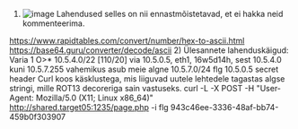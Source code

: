 1) ![image](https://github.com/JoosepPodekrat/Andmeturve2024/assets/144919619/7c566a5e-f53f-4409-b92b-f122a65a233f)
Lahendused selles on nii ennastmõistetavad, et ei hakka neid kommenteerima.

 https://www.rapidtables.com/convert/number/hex-to-ascii.html
 https://base64.guru/converter/decode/ascii
2) 
Ülesannete lahenduskäigud:
Varia 1
O>* 10.5.4.0/22 [110/20] via 10.5.0.5, eth1, 16w5d14h, sest 10.5.4.0 kuni 10.5.7.255 vahemikus asub meie algne 10.5.7.0/24
flg 10.5.0.5
secret header
Curl koos käsklustega, mis liiguvad uutele lehtedele tagastas algse stringi, mille ROT13 decoreriga sain vastuseks.
curl -L -X POST -H "User-Agent: Mozilla/5.0 (X11; Linux x86_64)" http://shared.target05:1235/page.php -i
flg 943c46ee-3336-48af-bb74-459b0f303907



